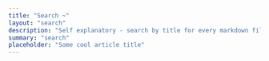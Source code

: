 ```yaml
---
title: "Search ~"
layout: "search"
description: "Self explanatory - search by title for every markdown files I have made."
summary: "search"
placeholder: "Some cool article title"
---
```

